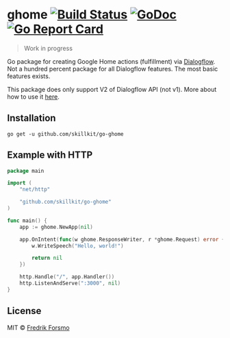 # ghome [![Build Status](https://travis-ci.org/skillkit/go-ghome.svg?branch=master)](https://travis-ci.org/skillkit/go-ghome) [![GoDoc](https://godoc.org/github.com/skillkit/go-ghome?status.svg)](https://godoc.org/github.com/skillkit/go-ghome) [![Go Report Card](https://goreportcard.com/badge/github.com/skillkit/go-ghome)](https://goreportcard.com/report/github.com/skillkit/go-ghome)

> Work in progress

Go package for creating Google Home actions (fulfillment) via [Dialogflow](https://dialogflow.com). Not a hundred percent package for all Dialogflow features. The most basic features exists.

This package does only support V2 of Dialogflow API (not v1). More about how to use it [here](https://dialogflow.com/docs/reference/v2-agent-setup).

## Installation

```
go get -u github.com/skillkit/go-ghome
```

## Example with HTTP

```go
package main

import (
	"net/http"

	"github.com/skillkit/go-ghome"
)

func main() {
	app := ghome.NewApp(nil)

	app.OnIntent(func(w ghome.ResponseWriter, r *ghome.Request) error {
        w.WriteSpeech("Hello, world!")

		return nil
	})

	http.Handle("/", app.Handler())
	http.ListenAndServe(":3000", nil)
}
```

## License

MIT © [Fredrik Forsmo](https://github.com/frozzare)